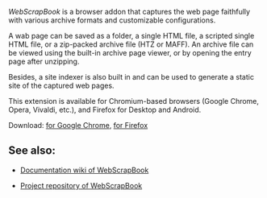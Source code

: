*WebScrapBook* is a browser addon that captures the web page faithfully with various archive formats and customizable configurations.

A wab page can be saved as a folder, a single HTML file, a scripted single HTML file, or a zip-packed archive file (HTZ or MAFF). An archive file can be viewed using the built-in archive page viewer, or by opening the entry page after unzipping.

Besides, a site indexer is also built in and can be used to generate a static site of the captured web pages.

This extension is available for Chromium-based browsers (Google Chrome, Opera, Vivaldi, etc.), and Firefox for Desktop and Android.

Download: [for Google Chrome](https://chrome.google.com/webstore/detail/web-scrapbook/oegnpmiddfljlloiklpkeelagaeejfai), [for Firefox](https://addons.mozilla.org/firefox/addon/web-scrapbook/)

## See also:

* [Documentation wiki of WebScrapBook](https://github.com/danny0838/webscrapbook/wiki)

* [Project repository of WebScrapBook](https://github.com/danny0838/webscrapbook)
